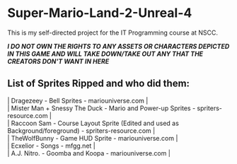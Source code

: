 # Super-Mario-Land-2-Unreal-4
 This is my self-directed project for the IT Programming course at NSCC.
 
***I DO NOT OWN THE RIGHTS TO ANY ASSETS OR CHARACTERS DEPICTED IN THIS GAME AND WILL TAKE DOWN/TAKE OUT ANY THAT THE CREATORS DON'T WANT IN HERE***
 
 
 List of Sprites Ripped and who did them:
-----------------------------------------------------------------------------------------------------
| Dragezeey - Bell Sprites - mariouniverse.com |<br/>
| Mister Man + Snessy The Duck - Mario and Power-up Sprites - spriters-resource.com |<br/>
| Raccoon Sam - Course Layout Sprite (Edited and used as Background/foreground) - spriters-resource.com |<br/>
| TheWolfBunny - Game HUD Sprite - mariouniverse.com |<br/>
| Ecxelior - Songs - mfgg.net |<br/>
| A.J. Nitro. - Goomba and Koopa - mariouniverse.com |<br/>
